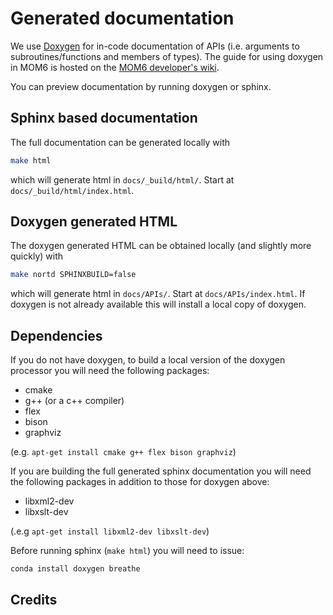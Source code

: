 # Generated documentation

We use [Doxygen](http://www.doxygen.org/) for in-code documentation of APIs (i.e. arguments to subroutines/functions and members of types).
The guide for using doxygen in MOM6 is hosted on the [MOM6 developer's wiki](https://github.com/NOAA-GFDL/MOM6/wiki/Doxygen).

You can preview documentation by running doxygen or sphinx.

## Sphinx based documentation

The full documentation can be generated locally with
```bash
make html
```
which will generate html in `docs/_build/html/`. Start at `docs/_build/html/index.html`.

## Doxygen generated HTML

The doxygen generated HTML can be obtained locally (and slightly more quickly) with
```bash
make nortd SPHINXBUILD=false
```
which will generate html in `docs/APIs/`. Start at `docs/APIs/index.html`. If doxygen is not already available this will install a local copy of doxygen.

## Dependencies

If you do not have doxygen, to build a local version of the doxygen processor you will need the following packages:
- cmake
- g++ (or a c++ compiler)
- flex
- bison
- graphviz

(e.g. `apt-get install cmake g++ flex bison graphviz`)

If you are building the full generated sphinx documentation you will need the following packages in addition to those for doxygen above:
- libxml2-dev
- libxslt-dev

(.e.g `apt-get install libxml2-dev libxslt-dev`)

Before running sphinx (`make html`) you will need to issue:
```bash
conda install doxygen breathe
```

## Credits

